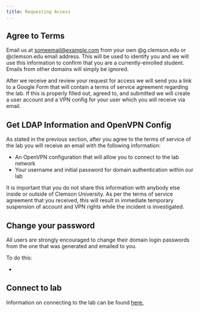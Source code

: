 ```yaml
---
title: Requesting Access
...
```


## Agree to Terms

Email us at [someemail@example.com](mailto:#) from your own @g.clemson.edu or @clemson.edu email address.
This will be used to identify you and we will use this information to confirm that you are a currently-enrolled student.
Emails from other domains will simply be ignored.

After we receive and review your request for access we will send you a link to a Google Form that will contain a terms of service agreement regarding the lab.
If this is properly filled out, agreed to, and submitted we will create a user account and a VPN config for your user which you will receive via email.

## Get LDAP Information and OpenVPN Config

As stated in the previous section, after you agree to the terms of service of the lab you will receive an email with the following information:

* An OpenVPN configuration that will allow you to connect to the lab network
* Your username and initial password for domain authentication within our lab

It is important that you do not share this information with anybody else inside or outside of Clemson University.
As per the terms of service agreement that you received, this will result in immediate temporary suspension of account and VPN rights while the incident is investigated.

## Change your password

All users are strongly encouraged to change their domain login passwords from the one that was generated and emailed to you.

To do this:

* 

## Connect to lab

Information on connecting to the lab can be found [here.](lab/connecting)

